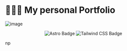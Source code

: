 # 👨🏻‍💻 My personal Portfolio

![image](https://github.com/user-attachments/assets/0eacb624-2f37-4077-a195-d02a8caa329d)


<div align="center">

![Astro Badge](https://img.shields.io/badge/Astro-FF3E00?logo=astro&logoColor=fff&style=flat)
![Tailwind CSS Badge](https://img.shields.io/badge/Tailwind%20CSS-06B6D4?logo=tailwindcss&logoColor=fff&style=flat)

</div>

<p></p>
np
